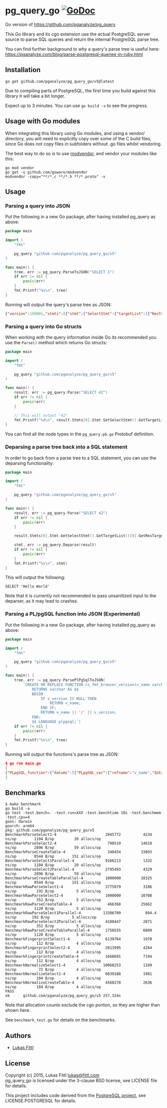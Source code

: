 # pg_query_go [![GoDoc](https://godoc.org/github.com/pganalyze/pg_query_go/v5?status.svg)](https://godoc.org/github.com/pganalyze/pg_query_go/v5)

Go version of https://github.com/pganalyze/pg_query

This Go library and its cgo extension use the actual PostgreSQL server source to parse SQL queries and return the internal PostgreSQL parse tree.

You can find further background to why a query's parse tree is useful here: https://pganalyze.com/blog/parse-postgresql-queries-in-ruby.html


## Installation

```
go get github.com/pganalyze/pg_query_go/v5@latest
```

Due to compiling parts of PostgreSQL, the first time you build against this library it will take a bit longer.

Expect up to 3 minutes. You can use `go build -x` to see the progress.

## Usage with Go modules

When integrating this library using Go modules, and using a vendor/ directory,
you will need to explicitly copy over some of the C build files, since Go does
not copy files in subfolders without .go files whilst vendoring.

The best way to do so is to use [modvendor](https://github.com/goware/modvendor),
and vendor your modules like this:

```
go mod vendor
go get -u github.com/goware/modvendor
modvendor -copy="**/*.c **/*.h **/*.proto" -v
```

## Usage

### Parsing a query into JSON

Put the following in a new Go package, after having installed pg_query as above:

```go
package main

import (
	"fmt"

	pg_query "github.com/pganalyze/pg_query_go/v5"
)

func main() {
	tree, err := pg_query.ParseToJSON("SELECT 1")
	if err != nil {
		panic(err)
	}
	fmt.Printf("%s\n", tree)
}
```

Running will output the query's parse tree as JSON:

```json
{"version":150001,"stmts":[{"stmt":{"SelectStmt":{"targetList":[{"ResTarget":{"val":{"A_Const":{"ival":{"ival":1},"location":7}},"location":7}}],"limitOption":"LIMIT_OPTION_DEFAULT","op":"SETOP_NONE"}}}]}
```

### Parsing a query into Go structs

When working with the query information inside Go its recommended you use the `Parse()` method which returns Go structs:

```go
package main

import (
	"fmt"

	pg_query "github.com/pganalyze/pg_query_go/v5"
)

func main() {
	result, err := pg_query.Parse("SELECT 42")
	if err != nil {
		panic(err)
	}

	// This will output "42"
	fmt.Printf("%d\n", result.Stmts[0].Stmt.GetSelectStmt().GetTargetList()[0].GetResTarget().GetVal().GetAConst().GetIval().Ival)
}
```

You can find all the node types in the `pg_query.pb.go` Protobuf definition.

### Deparsing a parse tree back into a SQL statement

In order to go back from a parse tree to a SQL statement, you can use the deparsing functionality:

```go
package main

import (
	"fmt"

	pg_query "github.com/pganalyze/pg_query_go/v5"
)

func main() {
	result, err := pg_query.Parse("SELECT 42")
	if err != nil {
		panic(err)
	}

	result.Stmts[0].Stmt.GetSelectStmt().GetTargetList()[0].GetResTarget().Val = pg_query.MakeAConstStrNode("Hello World", -1)

	stmt, err := pg_query.Deparse(result)
	if err != nil {
		panic(err)
	}
	fmt.Printf("%s\n", stmt)
}
```

This will output the following:

```
SELECT 'Hello World'
```

Note that it is currently not recommended to pass unsanitized input to the deparser, as it may lead to crashes.

### Parsing a PL/pgSQL function into JSON (Experimental)

Put the following in a new Go package, after having installed pg_query as above:

```go
package main

import (
	"fmt"

	pg_query "github.com/pganalyze/pg_query_go/v5"
)

func main() {
	tree, err := pg_query.ParsePlPgSqlToJSON(
		`CREATE OR REPLACE FUNCTION cs_fmt_browser_version(v_name varchar, v_version varchar)
  			RETURNS varchar AS $$
  			BEGIN
  			    IF v_version IS NULL THEN
  			        RETURN v_name;
  			    END IF;
  			    RETURN v_name || '/' || v_version;
  			END;
  			$$ LANGUAGE plpgsql;`)
	if err != nil {
		panic(err)
	}
	fmt.Printf("%s\n", tree)
}
```

Running will output the functions's parse tree as JSON:

```json
$ go run main.go
[
{"PLpgSQL_function":{"datums":[{"PLpgSQL_var":{"refname":"v_name","datatype":{"PLpgSQL_type":{"typname":"UNKNOWN"}}}},{"PLpgSQL_var":{"refname":"v_version","datatype":{"PLpgSQL_type":{"typname":"UNKNOWN"}}}},{"PLpgSQL_var":{"refname":"found","datatype":{"PLpgSQL_type":{"typname":"UNKNOWN"}}}}],"action":{"PLpgSQL_stmt_block":{"lineno":2,"body":[{"PLpgSQL_stmt_if":{"lineno":3,"cond":{"PLpgSQL_expr":{"query":"v_version IS NULL"}},"then_body":[{"PLpgSQL_stmt_return":{"lineno":4,"expr":{"PLpgSQL_expr":{"query":"v_name"}}}}]}},{"PLpgSQL_stmt_return":{"lineno":6,"expr":{"PLpgSQL_expr":{"query":"v_name || '/' || v_version"}}}}]}}}}
]
```

## Benchmarks

```
$ make benchmark
go build -a
go test -test.bench=. -test.run=XXX -test.benchtime 10s -test.benchmem -test.cpu=4
goos: darwin
goarch: arm64
pkg: github.com/pganalyze/pg_query_go/v5
BenchmarkParseSelect1-4                  	 2945772	      4234 ns/op	    1104 B/op	      20 allocs/op
BenchmarkParseSelect2-4                  	  798510	     14618 ns/op	    2896 B/op	      59 allocs/op
BenchmarkParseCreateTable-4              	  340454	     33893 ns/op	    8544 B/op	     151 allocs/op
BenchmarkParseSelect1Parallel-4          	 9166213	      1332 ns/op	    1104 B/op	      20 allocs/op
BenchmarkParseSelect2Parallel-4          	 2795493	      4329 ns/op	    2896 B/op	      59 allocs/op
BenchmarkParseCreateTableParallel-4      	 1000000	     10325 ns/op	    8544 B/op	     151 allocs/op
BenchmarkRawParseSelect1-4               	 3775879	      3186 ns/op	     192 B/op	       5 allocs/op
BenchmarkRawParseSelect2-4               	 1000000	     10708 ns/op	     352 B/op	       5 allocs/op
BenchmarkRawParseCreateTable-4           	  466368	     25662 ns/op	    1120 B/op	       5 allocs/op
BenchmarkRawParseSelect1Parallel-4       	13386709	       894.4 ns/op	     192 B/op	       5 allocs/op
BenchmarkRawParseSelect2Parallel-4       	 4188447	      2871 ns/op	     352 B/op	       5 allocs/op
BenchmarkRawParseCreateTableParallel-4   	 1758555	      6809 ns/op	    1120 B/op	       5 allocs/op
BenchmarkFingerprintSelect1-4            	 6139764	      1970 ns/op	     112 B/op	       4 allocs/op
BenchmarkFingerprintSelect2-4            	 2813995	      4264 ns/op	     112 B/op	       4 allocs/op
BenchmarkFingerprintCreateTable-4        	 1668691	      7194 ns/op	     112 B/op	       4 allocs/op
BenchmarkNormalizeSelect1-4              	10068253	      1189 ns/op	      72 B/op	       4 allocs/op
BenchmarkNormalizeSelect2-4              	 6039188	      1981 ns/op	     104 B/op	       4 allocs/op
BenchmarkNormalizeCreateTable-4          	 4560278	      2636 ns/op	     184 B/op	       4 allocs/op
PASS
ok  	github.com/pganalyze/pg_query_go/v5	257.324s
```

Note that allocation counts exclude the cgo portion, so they are higher than shown here.

See `benchmark_test.go` for details on the benchmarks.


## Authors

- [Lukas Fittl](mailto:lukas@fittl.com)


## License

Copyright (c) 2015, Lukas Fittl <lukas@fittl.com><br>
pg_query_go is licensed under the 3-clause BSD license, see LICENSE file for details.

This project includes code derived from the [PostgreSQL project](http://www.postgresql.org/),
see LICENSE.POSTGRESQL for details.

